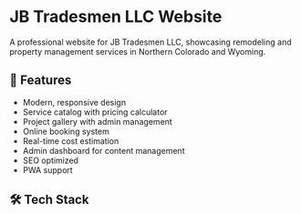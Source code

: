 # JB Tradesmen LLC Website

A professional website for JB Tradesmen LLC, showcasing remodeling and property management services in Northern Colorado and Wyoming.

## 🚀 Features

- Modern, responsive design
- Service catalog with pricing calculator
- Project gallery with admin management
- Online booking system
- Real-time cost estimation
- Admin dashboard for content management
- SEO optimized
- PWA support

## 🛠️ Tech Stack
